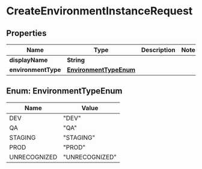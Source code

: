 

# CreateEnvironmentInstanceRequest

## Properties

Name | Type | Description | Notes
------------ | ------------- | ------------- | -------------
**displayName** | **String** |  | 
**environmentType** | [**EnvironmentTypeEnum**](#EnvironmentTypeEnum) |  | 



## Enum: EnvironmentTypeEnum

Name | Value
---- | -----
DEV | &quot;DEV&quot;
QA | &quot;QA&quot;
STAGING | &quot;STAGING&quot;
PROD | &quot;PROD&quot;
UNRECOGNIZED | &quot;UNRECOGNIZED&quot;




